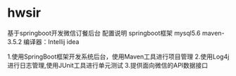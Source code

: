 # hwsir
基于springboot开发微信订餐后台
配置说明
springboot框架
mysql5.6
maven-3.5.2
编译器：Intellij idea

1.使用SpringBoot框架开发系统后台，使用Maven工具进行项目管理
2.使用Log4j进行日志管理,使用JUnit工具进行单元测试
3.提供面向微信的API数据接口
